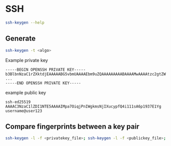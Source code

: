 # SSH

```bash
ssh-keygen --help
```

## Generate

```bash
ssh-keygen -t <algo>
```

Example private key

```
-----BEGIN OPENSSH PRIVATE KEY-----
b3BlbnNzaC1rZXktdjEAAAAABG5vbmUAAAAEbm9uZQAAAAAAAAABAAAAMwAAAAtzc2gtZW
...
-----END OPENSSH PRIVATE KEY-----
```

example public key

```
ssh-ed25519 AAAAC3NzaC1lZDI1NTE5AAAAIMpa7OiqjPnIWgkmsNjIXucypfQ4i111sA6p1937E1Yg username@user123
```

## Compare fingerprints between a key pair

```bash
ssh-keygen -l -f <privatekey_file>; ssh-keygen -l -f <publickey_file>;
```
